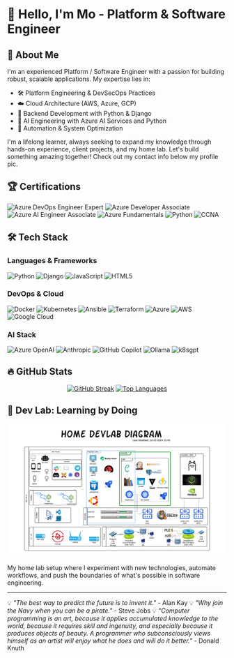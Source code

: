 # 👋 Hello, I'm Mo - Platform & Software Engineer

## 💫 About Me

I'm an experienced Platform / Software Engineer with a passion for building robust, scalable applications. My expertise lies in:

- 🛠 Platform Engineering & DevSecOps Practices
- ☁️ Cloud Architecture (AWS, Azure, GCP)
- 🚀 Backend Development with Python & Django
- 🧠 AI Engineering with Azure AI Services and Python
- 🤖 Automation & System Optimization

I'm a lifelong learner, always seeking to expand my knowledge through hands-on experience, client projects, and my home lab. Let's build something amazing together! Check out my contact info below my profile pic.

## 🏆 Certifications
![Azure DevOps Engineer Expert](https://img.shields.io/badge/Azure%20DevOps%20Engineer%20Expert-0078D4?style=for-the-badge&logo=microsoft-azure&logoColor=white)
![Azure Developer Associate](https://img.shields.io/badge/Azure%20Developer%20Associate-0078D4?style=for-the-badge&logo=microsoft-azure&logoColor=white)
![Azure AI Engineer Associate](https://img.shields.io/badge/Azure%20AI%20Engineer%20Associate-0078D4?style=for-the-badge&logo=microsoft-azure&logoColor=white)
![Azure Fundamentals](https://img.shields.io/badge/Azure%20Fundamentals-0078D4?style=for-the-badge&logo=microsoft-azure&logoColor=white)
![Python](https://img.shields.io/badge/Python-3670A0?style=for-the-badge&logo=python&logoColor=ffdd54)
![CCNA](https://img.shields.io/badge/CCNA-1BA0D7?style=for-the-badge&logo=cisco&logoColor=white)

## 🛠️ Tech Stack

### Languages & Frameworks
![Python](https://img.shields.io/badge/Python-3670A0?style=for-the-badge&logo=python&logoColor=ffdd54)
![Django](https://img.shields.io/badge/Django-%23092E20.svg?style=for-the-badge&logo=django&logoColor=white)
![JavaScript](https://img.shields.io/badge/JavaScript-%23323330.svg?style=for-the-badge&logo=javascript&logoColor=%23F7DF1E)
![HTML5](https://img.shields.io/badge/HTML5-%23E34F26.svg?style=for-the-badge&logo=html5&logoColor=white)

### DevOps & Cloud
![Docker](https://img.shields.io/badge/Docker-%230db7ed.svg?style=for-the-badge&logo=docker&logoColor=white)
![Kubernetes](https://img.shields.io/badge/Kubernetes-%23326ce5.svg?style=for-the-badge&logo=kubernetes&logoColor=white)
![Ansible](https://img.shields.io/badge/Ansible-%231A1918.svg?style=for-the-badge&logo=ansible&logoColor=EE0000)
![Terraform](https://img.shields.io/badge/Terraform-%235835CC.svg?style=for-the-badge&logo=terraform&logoColor=white)
![Azure](https://img.shields.io/badge/Azure-0078D4?style=for-the-badge&logo=microsoft-azure&logoColor=white)
![AWS](https://img.shields.io/badge/AWS-232F3E?style=for-the-badge&logo=amazon-aws&logoColor=white)
![Google Cloud](https://img.shields.io/badge/Google%20Cloud-4285F4?style=for-the-badge&logo=google-cloud&logoColor=white)

### AI Stack
![Azure OpenAI](https://img.shields.io/badge/Azure%20OpenAI-%230072C6.svg?style=for-the-badge&logo=microsoft-azure&logoColor=white)
![Anthropic](https://img.shields.io/badge/Anthropic-%23FF6F61.svg?style=for-the-badge&logo=anthropic&logoColor=white)
![GitHub Copilot](https://img.shields.io/badge/GitHub%20Copilot-%2300ADEF.svg?style=for-the-badge&logo=github&logoColor=white)
![Ollama](https://img.shields.io/badge/Ollama-%2300ADEF.svg?style=for-the-badge&logo=ollama&logoColor=white)
![k8sgpt](https://img.shields.io/badge/k8sgpt-%2300ADEF.svg?style=for-the-badge&logo=kubernetes&logoColor=white)

## 🔥 GitHub Stats
<div align="center">

[![GitHub Streak](https://github-readme-streak-stats.herokuapp.com/?user=mdf-ido&theme=dark)](https://github.com/mdf-ido)
[![Top Languages](https://github-readme-stats.vercel.app/api/top-langs/?username=mdf-ido&layout=compact&theme=dark)](https://github.com/mdf-ido)

</div>

## 🔬 Dev Lab: Learning by Doing

![Dev Lab Setup](/pics/devlab.png)

My home lab setup where I experiment with new technologies, automate workflows, and push the boundaries of what's possible in software engineering.

---

💡 *"The best way to predict the future is to invent it."* - Alan Kay
💡 *"Why join the Navy when you can be a pirate."* - Steve Jobs
💡 *“Computer programming is an art, because it applies accumulated knowledge to the world, because it requires skill and ingenuity, and especially because it produces objects of beauty. A programmer who subconsciously views himself as an artist will enjoy what he does and will do it better.”* - Donald Knuth

